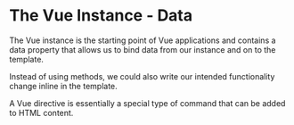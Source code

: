 # The Vue Instance - Data

The Vue instance is the starting point of Vue applications and contains a data property that allows us to bind data from our instance and on to the template.

Instead of using methods, we could also write our intended functionality change inline in the template.

A Vue directive is essentially a special type of command that
can be added to HTML content.
